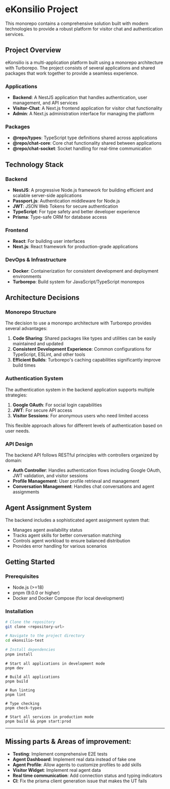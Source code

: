 # eKonsilio Project

This monorepo contains a comprehensive solution built with modern technologies to provide a robust platform for visitor chat and authentication services.

## Project Overview

eKonsilio is a multi-application platform built using a monorepo architecture with Turborepo. The project consists of several applications and shared packages that work together to provide a seamless experience.

### Applications

- **Backend**: A NestJS application that handles authentication, user management, and API services
- **Visitor-Chat**: A Next.js frontend application for visitor chat functionality
- **Admin**: A Next.js administration interface for managing the platform

### Packages

- **@repo/types**: TypeScript type definitions shared across applications
- **@repo/chat-core**: Core chat functionality shared between applications
- **@repo/chat-socket**: Socket handling for real-time communication

## Technology Stack

### Backend

- **NestJS**: A progressive Node.js framework for building efficient and scalable server-side applications
- **Passport.js**: Authentication middleware for Node.js
- **JWT**: JSON Web Tokens for secure authentication
- **TypeScript**: For type safety and better developer experience
- **Prisma**: Type-safe ORM for database access

### Frontend

- **React**: For building user interfaces
- **Next.js**: React framework for production-grade applications

### DevOps & Infrastructure

- **Docker**: Containerization for consistent development and deployment environments
- **Turborepo**: Build system for JavaScript/TypeScript monorepos

## Architecture Decisions

### Monorepo Structure

The decision to use a monorepo architecture with Turborepo provides several advantages:

1. **Code Sharing**: Shared packages like types and utilities can be easily maintained and updated
2. **Consistent Development Experience**: Common configurations for TypeScript, ESLint, and other tools
3. **Efficient Builds**: Turborepo's caching capabilities significantly improve build times

### Authentication System

The authentication system in the backend application supports multiple strategies:

1. **Google OAuth**: For social login capabilities
2. **JWT**: For secure API access
3. **Visitor Sessions**: For anonymous users who need limited access

This flexible approach allows for different levels of authentication based on user needs.

### API Design

The backend API follows RESTful principles with controllers organized by domain:

- **Auth Controller**: Handles authentication flows including Google OAuth, JWT validation, and visitor sessions
- **Profile Management**: User profile retrieval and management
- **Conversation Management**: Handles chat conversations and agent assignments

## Agent Assignment System

The backend includes a sophisticated agent assignment system that:

- Manages agent availability status
- Tracks agent skills for better conversation matching
- Controls agent workload to ensure balanced distribution
- Provides error handling for various scenarios

## Getting Started

### Prerequisites

- Node.js (>=18)
- pnpm (9.0.0 or higher)
- Docker and Docker Compose (for local development)

### Installation

```bash
# Clone the repository
git clone <repository-url>

# Navigate to the project directory
cd ekonsilio-test

# Install dependencies
pnpm install
```

```
# Start all applications in development mode
pnpm dev

# Build all applications
pnpm build

# Run linting
pnpm lint

# Type checking
pnpm check-types
```

```
# Start all services in production mode
pnpm build && pnpm start:prod
```

---

## Missing parts & Areas of improvement:

- **Testing**: Implement comprehensive E2E tests
- **Agent Dashboard**: Implement real data instead of fake one
- **Agent Profile**: Allow agents to customize profiles to add skills
- **Visitor Widget**: Implement real agent data
- **Real time communication**: Add connection status and typing indicators
- **CI**: Fix the prisma client generation issue that makes the UT fails
